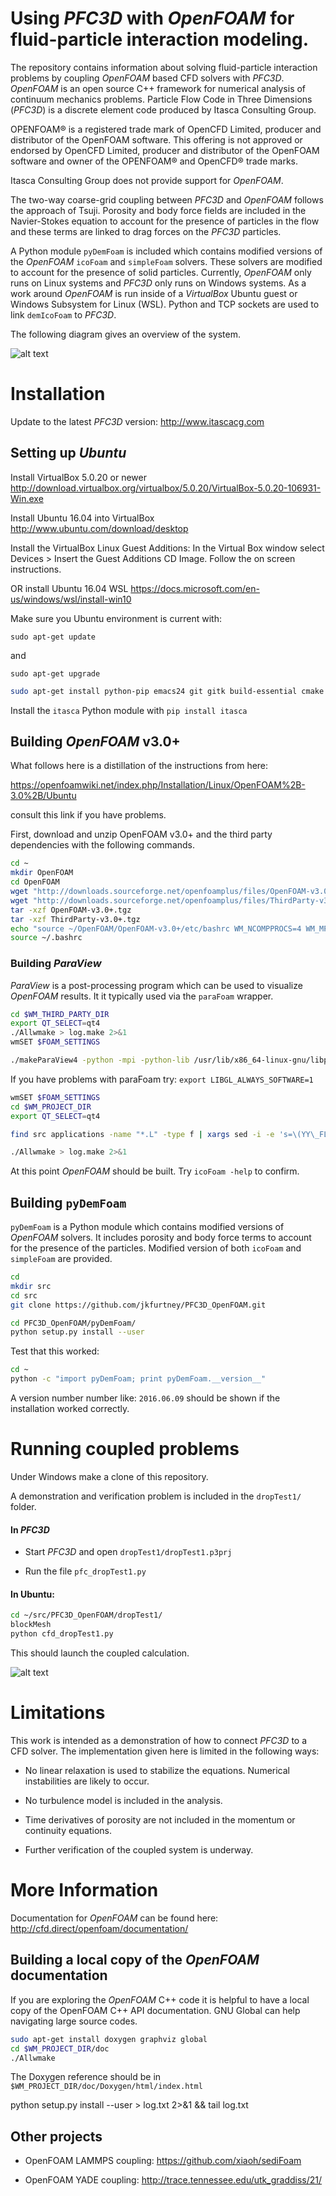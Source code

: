 # Using *PFC3D* with *OpenFOAM* for fluid-particle interaction modeling.

The repository contains information about solving fluid-particle
interaction problems by coupling *OpenFOAM* based CFD solvers with
*PFC3D*. *OpenFOAM* is an open source C++ framework for numerical analysis
of continuum mechanics problems. Particle Flow Code in Three
Dimensions (*PFC3D*) is a discrete element code produced by Itasca
Consulting Group.

OPENFOAM® is a registered trade mark of OpenCFD Limited, producer and
distributor of the OpenFOAM software. This offering is not approved or
endorsed by OpenCFD Limited, producer and distributor of the OpenFOAM
software and owner of the OPENFOAM® and OpenCFD® trade marks.

Itasca Consulting Group does not provide support for *OpenFOAM*.

The two-way coarse-grid coupling between *PFC3D* and *OpenFOAM* follows
the approach of Tsuji. Porosity and body force fields are included in
the Navier-Stokes equation to account for the presence of particles in
the flow and these terms are linked to drag forces on the *PFC3D* particles.

A Python module `pyDemFoam` is included which contains modified
versions of the *OpenFOAM* `icoFoam` and `simpleFoam` solvers. These
solvers are modified to account for the presence of solid particles.
Currently, *OpenFOAM* only runs on Linux systems and *PFC3D* only runs
on Windows systems. As a work around *OpenFOAM* is run inside of a
*VirtualBox* Ubuntu guest or Windows Subsystem for Linux (WSL). Python and TCP sockets are used to link
`demIcoFoam` to *PFC3D*.

The following diagram gives an overview of the system.

![alt text](diagram.png "system schematic")


# Installation

Update to the latest *PFC3D* version: http://www.itascacg.com

## Setting up *Ubuntu*

Install VirtualBox 5.0.20 or newer http://download.virtualbox.org/virtualbox/5.0.20/VirtualBox-5.0.20-106931-Win.exe

Install Ubuntu 16.04 into VirtualBox http://www.ubuntu.com/download/desktop

Install the VirtualBox Linux Guest Additions: In the Virtual Box
window select Devices > Insert the Guest Additions CD Image. Follow
the on screen instructions.

OR install Ubuntu 16.04 WSL https://docs.microsoft.com/en-us/windows/wsl/install-win10

Make sure you Ubuntu environment is current with:

`sudo apt-get update`

and

`sudo apt-get upgrade`


```bash
sudo apt-get install python-pip emacs24 git gitk build-essential cmake flex bison zlib1g-dev qt4-dev-tools libqt4-dev libqtwebkit-dev gnuplot libreadline-dev libncurses5-dev libxt-dev libopenmpi-dev openmpi-bin libboost-system-dev libboost-thread-dev libgmp-dev libmpfr-dev python python-dev libcgal-dev python-numpy ipython python-scipy cython
```

Install the `itasca` Python module with `pip install itasca`


## Building *OpenFOAM* v3.0+

What follows here is a distillation of the instructions from here:

https://openfoamwiki.net/index.php/Installation/Linux/OpenFOAM%2B-3.0%2B/Ubuntu

consult this link if you have problems.

First, download and unzip OpenFOAM v3.0+ and the third party
dependencies with the following commands.

```bash
cd ~
mkdir OpenFOAM
cd OpenFOAM
wget "http://downloads.sourceforge.net/openfoamplus/files/OpenFOAM-v3.0%2B.tgz?use_mirror=mesh" -O OpenFOAM-v3.0+.tgz
wget "http://downloads.sourceforge.net/openfoamplus/files/ThirdParty-v3.0%2B.tgz?use_mirror=mesh" -O ThirdParty-v3.0+.tgz
tar -xzf OpenFOAM-v3.0+.tgz
tar -xzf ThirdParty-v3.0+.tgz
echo "source ~/OpenFOAM/OpenFOAM-v3.0+/etc/bashrc WM_NCOMPPROCS=4 WM_MPLIB=SYSTEMOPENMPI" >> ~/.bashrc
source ~/.bashrc
```


### Building *ParaView*

*ParaView* is a post-processing program which can be used to visualize
*OpenFOAM* results. It it typically used via the `paraFoam` wrapper.

```bash
cd $WM_THIRD_PARTY_DIR
export QT_SELECT=qt4
./Allwmake > log.make 2>&1
wmSET $FOAM_SETTINGS

./makeParaView4 -python -mpi -python-lib /usr/lib/x86_64-linux-gnu/libpython2.7.so.1.0 > log.makepv4_2

```

If you have problems with paraFoam try: `export LIBGL_ALWAYS_SOFTWARE=1`

```bash
wmSET $FOAM_SETTINGS
cd $WM_PROJECT_DIR
export QT_SELECT=qt4

find src applications -name "*.L" -type f | xargs sed -i -e 's=\(YY\_FLEX\_SUBMINOR\_VERSION\)=YY_FLEX_MINOR_VERSION < 6 \&\& \1='

./Allwmake > log.make 2>&1
```

At this point *OpenFOAM* should be built. Try `icoFoam -help` to
confirm.

## Building `pyDemFoam`

`pyDemFoam` is a Python module which contains modified versions of
*OpenFOAM* solvers. It includes porosity and body force terms to
account for the presence of the particles. Modified version of both
`icoFoam` and `simpleFoam` are provided.

```bash
cd
mkdir src
cd src
git clone https://github.com/jkfurtney/PFC3D_OpenFOAM.git

cd PFC3D_OpenFOAM/pyDemFoam/
python setup.py install --user
```

Test that this worked:

```bash
cd ~
python -c "import pyDemFoam; print pyDemFoam.__version__"
```

A version number number like: `2016.06.09` should be shown if the
installation worked correctly.

# Running coupled problems

Under Windows make a clone of this repository.

A demonstration and verification problem is included in the
`dropTest1/` folder.

#### In *PFC3D*

- Start *PFC3D* and open `dropTest1/dropTest1.p3prj`

- Run the file `pfc_dropTest1.py`

#### In Ubuntu:

```bash
cd ~/src/PFC3D_OpenFOAM/dropTest1/
blockMesh
python cfd_dropTest1.py
```

This should launch the coupled calculation.

![alt text](dropTest1/dropTest1.png "Model Results")

# Limitations

This work is intended as a demonstration of how to connect *PFC3D* to
a CFD solver. The implementation given here is limited in the
following ways:

- No linear relaxation is used to stabilize the equations. Numerical
  instabilities are likely to occur.

- No turbulence model is included in the analysis.

- Time derivatives of porosity are not included in the momentum or continuity equations.

- Further verification of the coupled system is underway.

# More Information

Documentation for *OpenFOAM* can be found here:
http://cfd.direct/openfoam/documentation/

## Building a local copy of the *OpenFOAM* documentation

If you are exploring the *OpenFOAM* C++ code it is helpful to have a
local copy of the OpenFOAM C++ API documentation. GNU Global can help
navigating large source codes.

```bash
sudo apt-get install doxygen graphviz global
cd $WM_PROJECT_DIR/doc
./Allwmake
```

The Doxygen reference should be in `$WM_PROJECT_DIR/doc/Doxygen/html/index.html`

python setup.py install --user > log.txt 2>&1 && tail log.txt

## Other projects

* OpenFOAM LAMMPS coupling: https://github.com/xiaoh/sediFoam

* OpenFOAM YADE coupling: http://trace.tennessee.edu/utk_graddiss/21/
